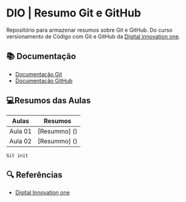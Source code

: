 
# DIO | Resumo Git e GitHub

Repositório para armazenar resumos sobre Git e GitHub.
Do curso versionamento de Código com Git e GitHub da [Digital innovation one](https://web.dio.me/home).

## 📚 Documentação
- [Documentação Git](https://git-scm.com/)
- [Documentação GitHub](https://github.com/)

## 💻Resumos das Aulas

| Aulas | Resumos |
| ------|--------|
| Aula 01 | [Resummo] ()
| Aula 02| [Resummo] ()

```
Git init
```

## 🔍 Referências
- [Digital Innovation one](.)